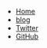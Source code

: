 - [Home](/)
- [blog](posts)
- [Twitter](https://twitter.com/arminsadeghi)
- [GitHub](https://github.com/asadeghi)
